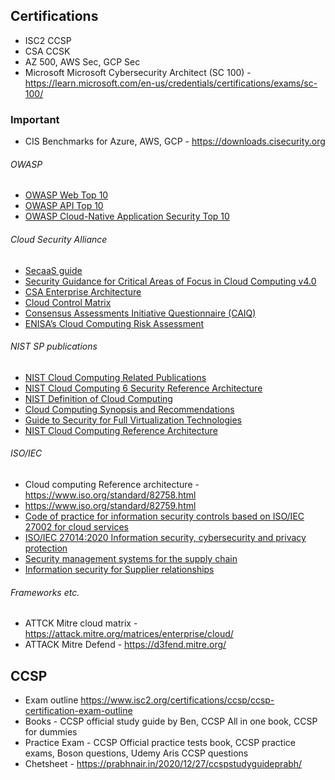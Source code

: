 ## Certifications
- ISC2 CCSP
- CSA CCSK
- AZ 500, AWS Sec, GCP Sec
- Microsoft Microsoft Cybersecurity Architect (SC 100) - https://learn.microsoft.com/en-us/credentials/certifications/exams/sc-100/

### Important
- CIS Benchmarks for Azure, AWS, GCP - https://downloads.cisecurity.org
###### OWASP
- [OWASP Web Top 10](https://owasp.org/www-project-top-ten/)
- [OWASP API Top 10](https://owasp.org/API-Security/editions/2023/en/0x11-t10/)
- [OWASP Cloud-Native Application Security Top 10](https://owasp.org/www-project-cloud-native-application-security-top-10/)
###### Cloud Security Alliance
- [SecaaS guide](https://cloudsecurityalliance.org/research/artifacts?term=security-as-a-service)
- [Security Guidance for Critical Areas of Focus in Cloud Computing v4.0](https://cloudsecurityalliance.org/artifacts/security-guidance-v4)
- [CSA Enterprise Architecture](https://cloudsecurityalliance.org/research/working-groups/enterprise-architecture#_overview)
- [Cloud Control Matrix](https://cloudsecurityalliance.org/research/cloud-controls-matrix)
- [Consensus Assessments Initiative Questionnaire (CAIQ)](https://cloudsecurityalliance.org/research/working-groups/consensus-assessments#_overview)
- [ENISA’s Cloud Computing Risk Assessment](https://www.enisa.europa.eu/publications/cloud-computing-risk-assessment)
###### NIST SP publications 
- [NIST Cloud Computing Related Publications](https://www.nist.gov/itl/nist-cloud-computing-related-publications)
- [NIST Cloud Computing 6 Security Reference Architecture](https://csrc.nist.gov/files/pubs/sp/500/299/ipd/docs/NIST_Security_Reference_Architecture_2013.05.15_v1.0.pdf)
- [NIST Definition of Cloud Computing](https://nvlpubs.nist.gov/nistpubs/Legacy/SP/nistspecialpublication800-145.pdf)
- [Cloud Computing Synopsis and Recommendations](https://csrc.nist.gov/pubs/sp/800/146/final)
- [Guide to Security for Full Virtualization Technologies](https://csrc.nist.gov/pubs/sp/800/125/final)
- [NIST Cloud Computing Reference Architecture](https://tsapps.nist.gov/publication/get_pdf.cfm?pub_id=909505)
###### ISO/IEC 
- Cloud computing Reference architecture - https://www.iso.org/standard/82758.html
- https://www.iso.org/standard/82759.html
- [Code of practice for information security controls based on ISO/IEC 27002 for cloud services](https://www.iso.org/standard/43757.html)
- [ISO/IEC 27014:2020 Information security, cybersecurity and privacy protection](https://www.iso.org/standard/74046.html)
- [Security management systems for the supply chain](https://www.iso.org/standard/45654.html)
- [Information security for Supplier relationships](https://www.iso.org/search.html?PROD_isoorg_en%5Bquery%5D=27036)

###### Frameworks etc.
- ATTCK Mitre cloud matrix - https://attack.mitre.org/matrices/enterprise/cloud/
- ATTACK Mitre Defend - https://d3fend.mitre.org/

## CCSP
- Exam outline https://www.isc2.org/certifications/ccsp/ccsp-certification-exam-outline
- Books - CCSP official study guide by Ben, CCSP All in one book, CCSP for dummies
- Practice Exam - CCSP Official practice tests book, CCSP practice exams, Boson questions, Udemy Aris CCSP questions
- Chetsheet - https://prabhnair.in/2020/12/27/ccspstudyguideprabh/

